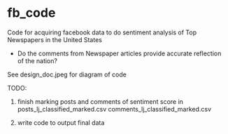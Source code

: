 fb_code
=======

Code for acquiring facebook data to do sentiment analysis of Top Newspapers in the United States

- Do the comments from Newspaper articles provide accurate reflection of the nation?

See design_doc.jpeg for diagram of code

TODO:
1. finish marking posts and comments of sentiment score in
	posts_lj_classified_marked.csv
	comments_lj_classified_marked.csv

2. write code to output final data